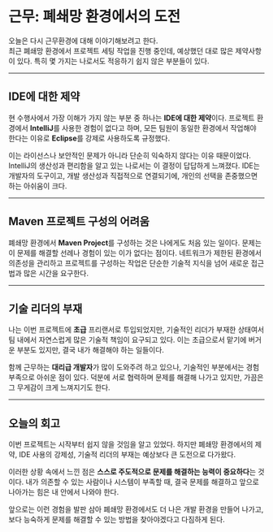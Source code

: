 # 근무: 폐쇄망 환경에서의 도전

오늘은 다시 근무환경에 대해 이야기해보려고 한다.  
최근 폐쇄망 환경에서 프로젝트 세팅 작업을 진행 중인데, 예상했던 대로 많은 제약사항이 있다. 특히 몇 가지는 나로서도 적응하기 쉽지 않은 부분들이 있다.

---

## IDE에 대한 제약

현 수행사에서 가장 이해가 가지 않는 부분 중 하나는 **IDE에 대한 제약**이다. 프로젝트 환경에서 **IntelliJ**를 사용한 경험이 없다고 하며, 모든 팀원이 동일한 환경에서 작업해야 한다는 이유로 **Eclipse**를 강제로 사용하도록 규정했다.  

이는 라이선스나 보안적인 문제가 아니라 단순히 익숙하지 않다는 이유 때문이었다. IntelliJ의 생산성과 편리함을 알고 있는 나로서는 이 결정이 답답하게 느껴졌다. IDE는 개발자의 도구이고, 개발 생산성과 직접적으로 연결되기에, 개인의 선택을 존중했으면 하는 아쉬움이 크다.

---

## Maven 프로젝트 구성의 어려움

폐쇄망 환경에서 **Maven Project**를 구성하는 것은 나에게도 처음 있는 일이다. 문제는 이 문제를 해결할 선례나 경험이 있는 이가 없다는 점이다. 네트워크가 제한된 환경에서 의존성을 관리하고 프로젝트를 구성하는 작업은 단순한 기술적 지식을 넘어 새로운 접근법과 많은 시간을 요구한다.

---

## 기술 리더의 부재

나는 이번 프로젝트에 **초급** 프리랜서로 투입되었지만, 기술적인 리더가 부재한 상태여서 팀 내에서 자연스럽게 많은 기술적 책임이 요구되고 있다. 이는 초급으로서 맡기에 버거운 부분도 있지만, 결국 내가 해결해야 하는 일들이다.  

함께 근무하는 **대리급 개발자**가 많이 도와주려 하고 있으나, 기술적인 부분에서는 경험 부족으로 아쉬운 점이 있다. 덕분에 서로 협력하며 문제를 해결해 나가고 있지만, 가끔은 그 무게감이 크게 느껴지기도 한다.

---

## 오늘의 회고

이번 프로젝트는 시작부터 쉽지 않을 것임을 알고 있었다. 하지만 폐쇄망 환경에서의 제약, IDE 사용의 강제성, 기술적 리더의 부재는 예상보다 큰 도전으로 다가왔다.  

이러한 상황 속에서 느낀 점은 **스스로 주도적으로 문제를 해결하는 능력이 중요하다**는 것이다. 내가 의존할 수 있는 사람이나 시스템이 부족할 때, 결국 문제를 해결하고 앞으로 나아가는 힘은 내 안에서 나와야 한다.  

앞으로는 이런 경험을 발판 삼아 폐쇄망 환경에서도 더 나은 개발 환경을 만들어 나가고, 보다 능숙하게 문제를 해결할 수 있는 방법을 찾아야겠다고 다짐하게 된다.
